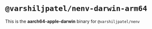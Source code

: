 # `@varshiljpatel/nenv-darwin-arm64`

This is the **aarch64-apple-darwin** binary for `@varshiljpatel/nenv`
